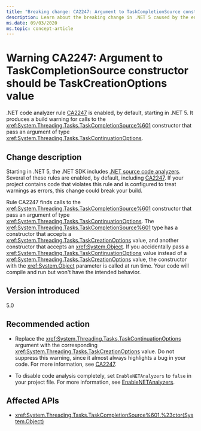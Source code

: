 ```yaml
---
title: "Breaking change: CA2247: Argument to TaskCompletionSource constructor should be TaskCreationOptions value"
description: Learn about the breaking change in .NET 5 caused by the enablement of code analysis rule CA2247.
ms.date: 09/03/2020
ms.topic: concept-article
---
```

# Warning CA2247: Argument to TaskCompletionSource constructor should be TaskCreationOptions value

.NET code analyzer rule [CA2247](/visualstudio/code-quality/ca2247) is enabled, by default, starting in .NET 5. It produces a build warning for calls to the <xref:System.Threading.Tasks.TaskCompletionSource%601> constructor that pass an argument of type <xref:System.Threading.Tasks.TaskContinuationOptions>.

## Change description

Starting in .NET 5, the .NET SDK includes [.NET source code analyzers](../../../../fundamentals/code-analysis/overview.md). Several of these rules are enabled, by default, including [CA2247](/visualstudio/code-quality/ca2247). If your project contains code that violates this rule and is configured to treat warnings as errors, this change could break your build.

Rule CA2247 finds calls to the <xref:System.Threading.Tasks.TaskCompletionSource%601> constructor that pass an argument of type <xref:System.Threading.Tasks.TaskContinuationOptions>. The <xref:System.Threading.Tasks.TaskCompletionSource%601> type has a constructor that accepts a <xref:System.Threading.Tasks.TaskCreationOptions> value, and another constructor that accepts an <xref:System.Object>. If you accidentally pass a <xref:System.Threading.Tasks.TaskContinuationOptions> value instead of a <xref:System.Threading.Tasks.TaskCreationOptions> value, the constructor with the <xref:System.Object> parameter is called at run time. Your code will compile and run but won't have the intended behavior.

## Version introduced

5.0

## Recommended action

- Replace the <xref:System.Threading.Tasks.TaskContinuationOptions> argument with the corresponding <xref:System.Threading.Tasks.TaskCreationOptions> value. Do not suppress this warning, since it almost always highlights a bug in your code. For more information, see [CA2247](/visualstudio/code-quality/ca2247).

- To disable code analysis completely, set `EnableNETAnalyzers` to `false` in your project file. For more information, see [EnableNETAnalyzers](../../../project-sdk/msbuild-props.md#enablenetanalyzers).

## Affected APIs

- <xref:System.Threading.Tasks.TaskCompletionSource%601.%23ctor(System.Object)>

<!--

### Affected APIs

- ``M:System.Threading.Tasks.TaskCompletionSource`1.#ctor(System.Object)``

### Category

Code analysis

-->
